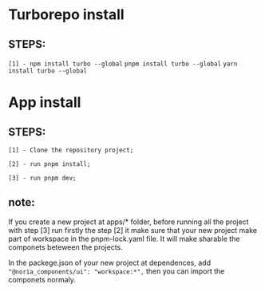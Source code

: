 

# Turborepo install

## STEPS:

``[1] - npm install turbo --global``  ``pnpm install turbo --global`` ``yarn install turbo --global``

# App install

## STEPS:

``[1] - Clone the repository project;``

``[2] - run pnpm install;``

``[3] - run pnpm dev;``


## note:

If you create a new project at apps/* folder, before running all the project with step [3] run firstly the step [2]
it make sure that your new project make part of workspace in the pnpm-lock.yaml file. It will make sharable the componets beteween the projects.

In the packege.json of your new project at dependences, add `"@noria_components/ui": "workspace:*",` then you can import the componets normaly.


